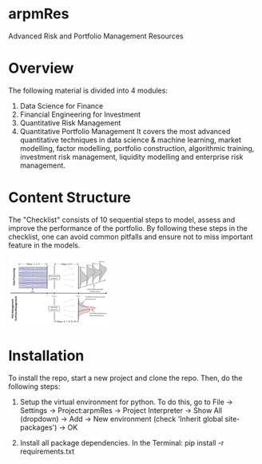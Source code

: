 # arpmRes
Advanced Risk and Portfolio Management Resources

# Overview

The following material is divided into 4 modules:
  1. Data Science for Finance
  2. Financial Engineering for Investment
  3. Quantitative Risk Management
  4. Quantitative Portfolio Management
It covers the most advanced quantitative techniques in data science & machine learning, market
modelling, factor modelling, portfolio construction, algorithmic training, investment risk management, liquidity
modelling and enterprise risk management.


# Content Structure

The "Checklist" consists of 10 sequential steps to model, assess and improve the performance of the portfolio. By
following these steps in the checklist, one can avoid common pitfalls and ensure not to miss important feature in
the models.

<img src="img/general_framework.png" height=140/ width=200/>


# Installation
To install the repo, start a new project and clone the repo. Then, do the following steps:

1. Setup the virtual environment for python. To do this, go to File -> Settings -> Project:arpmRes ->
Project Interpreter -> Show All (dropdown) -> Add -> New environment (check 'Inherit global site-packages') -> OK

2. Install all package dependencies. In the Terminal: pip install -r requirements.txt

